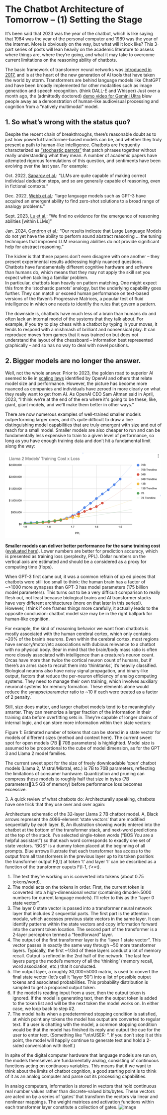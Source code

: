# The Chatbot Architecture of Tomorrow – (1) Setting the Stage

It’s been said that 2023 was the year of the chatbot, which is like saying that 1984 was the year of the personal computer and 1989 was the year of the internet.  More is obviously on the way, but what will it look like?  This 3-part series of posts will lean heavily on the academic literature to assess where things are, where they’re going, and what it may take to overcome current limitations on the reasoning ability of chatbots.

The basic framework of transformer neural networks was <a href = "https://arxiv.org/abs/1706.03762" target = "_blank" rel = "noreferrer noopener">introduced in 2017</a>, and is at the heart of the new generation of AI tools that have taken the world by storm.  Transformers are behind language models like ChatGPT and have been broadly implemented for other modalities such as image generation and speech recognition. (think DALL-E and Whisper)  Just over a month ago, the (admittedly doctored) <a href = "https://www.youtube.com/watch?v=UIZAiXYceBI&t=5s" target = "_blank" rel = "noreferrer noopener">demo video for Gemini Ultra</a> blew people away as a demonstration of human-like audiovisual processing and cognition from a “natively multimodal” model.

## 1\. So what’s wrong with the status quo?

Despite the recent chain of breakthroughs, there’s reasonable doubt as to just how powerful transformer-based models can be, and whether they truly present a path to human-like intelligence.  Chatbots are frequently characterized as <a href = "https://commons.wikimedia.org/wiki/File:On_the_Dangers_of_Stochastic_Parrots_Can_Language_Models_Be_Too_Big.pdf" target = "_blank" rel = "noreferrer noopener">“stochastic parrots”</a> that patch phrases together without really understanding what they mean.  A number of academic papers have attempted rigorous formulations of this question, and sentiments have been evolving over the last year.  For example:

Oct. 2022, <a href = "https://arxiv.org/abs/2210.01240" target = "_blank" rel = "noreferrer noopener">Saparov et al.</a>: “LLMs are quite capable of making correct individual deduction steps, and so are generally capable of reasoning, even in fictional contexts.” 

Dec. 2022, <a href = "https://arxiv.org/abs/2212.09196" target = "_blank" rel = "noreferrer noopener">Webb et al.</a>: “large language models such as GPT-3 have acquired an emergent ability to find zero-shot solutions to a broad range of analogy problems.” 

Sept. 2023, <a href = "https://arxiv.org/abs/2309.01809" target = "_blank" rel = "noreferrer noopener">Lu et al.</a>: “We find no evidence for the emergence of reasoning abilities \[within LLMs]” 

Jan. 2024, <a href = "https://arxiv.org/abs/2305.19555" target = "_blank" rel = "noreferrer noopener">Gendron et al.</a>: “Our results indicate that Large Language Models do not yet have the ability to perform sound abstract reasoning … the tuning techniques that improved LLM reasoning abilities do not provide significant help for abstract reasoning.” 

The kicker is that these papers don’t even disagree with one another – they present experimental results addressing highly nuanced questions.  Chatbots have fundamentally different cognitive hardware and software than humans do, which means that they may not apply the skill set you expect when tackling a familiar problem.  
In particular, chatbots lean heavily on pattern matching.  One might expect this from the ‘stochastic parrots’ analogy, but the underlying capability goes further.  They can match or exceed human performance on text-based versions of the Raven’s Progressive Matrices, a popular test of fluid intelligence in which one needs to identify the rules that govern a pattern.  

The downside is, chatbots have much less of a brain than humans do and often lack an internal model of the systems that they talk about.  For example, if you try to play chess with a chatbot by typing in your moves, it tends to respond with a mishmash of brilliant and nonsensical play.  It can reproduce moves from games that it was trained on but does not understand the layout of the chessboard – information best represented graphically – and so has no way to deal with novel positions.

## 2\. Bigger models are no longer the answer.

Well, not the whole answer.  Prior to 2023, the golden road to superior AI seemed to lie in <a href = "https://arxiv.org/abs/2001.08361" target = "_blank" rel = "noreferrer noopener">scaling laws</a> identified by OpenAI and others that relate model size and performance.  However, the picture has become more nuanced as companies and individuals have zeroed in more clearly on what they really want to get from AI.  As OpenAI CEO Sam Altman said in April, 2023, “I think we're at the end of the era where it's going to be these, like, giant, giant models, and we'll make them better in other ways.”

There are now numerous examples of well-trained smaller models outperforming larger ones, and it’s quite difficult to draw a line distinguishing model capabilities that are truly emergent with size and out of reach for a small model.  Smaller models are also cheaper to run and can be fundamentally less expensive to train to a given level of performance, so long as you have enough training data and don’t hit a fundamental limit along the way:

<img src="/docs/assets/img/FOT/Training_dollar_cost.png" target = "_blank" rel = "noreferrer noopener" alt = "" width="500"/>

**Smaller models can deliver better performance for the same training cost** (<a href = "https://www.reddit.com/r/LocalLLaMA/comments/154cnvf/llama_2_scaling_laws/" target = "_blank" rel = "noreferrer noopener">evaluated here</a>).  Lower numbers are better for prediction accuracy, which is presented as training loss (perplexity, PPL).  Dollar numbers on the vertical axis are estimated and should be a considered as a proxy for computing time (flops).

When GPT-3 first came out, it was a common refrain of op ed pieces that chatbots were still too small to think: the human brain has a factor of ~>1000 more synapses than GPT-3 has model parameters (175 billion model parameters).  This turns out to be a very difficult comparison to really flesh out, not least because biological brains and AI transformer stacks have very different architectures (more on that later in this series!).  However, I think if one frames things more carefully, it actually leads to the opposite conclusion: chatbot model size may be in the right ballpark for human-like cognition.

For example, the kind of reasoning behavior we want from chatbots is mostly associated with the human cerebral cortex, which only contains ~20% of the brain’s neurons.  Even within the cerebral cortex, most regions have sensory/motor/etc associations with dubious relevance to a chatbot with no physical body.  Bear in mind that the brain/body mass ratio is often more closely associated with intelligence than a creature’s neuron count.  Orcas have more than twice the cortical neuron count of humans, but if there’s an arms race to recruit them into ‘thinktanks’, it’s heavily classified.  Biological neurons also have noisy signal propagation, and binary-like output, factors that reduce the per-neuron efficiency of analog computing systems.  They need to manage their own training, which involves auxiliary neuronal systems for memory formation.  These elements alone would reduce the synapse/parameter ratio to ~10 if each were treated as a factor of 2 penalty.

Still, size does matter, and larger chatbot models tend to be meaningfully smarter.  They can memorize a larger fraction of the information in their training data before overfitting sets in.  They’re capable of longer chains of internal logic, and can store more information within their state vectors:

 

Figure 1: Estimated number of tokens that can be stored in a state vector for models of different sizes (method and context here).  The current sweet spot for open models (7B  70B parameters) is highlighted.  Model size is assumed to be proportional to the cube of model dimension, as for the GPT 3 and Llama 2 model families.

The current sweet spot for the size of freely downloadable ‘open’ chatbot models (Llama 2, Mistral/Mixtral, etc.) is 7B to 70B parameters, reflecting the limitations of consumer hardware.  Quantization and pruning can compress these models to roughly half that size in bytes (7B parameters3.5 GB of memory) before performance loss becomes excessive.  

3\. A quick review of what chatbots do: Architecturally speaking, chatbots have one trick that they use over and over again:

 
Architecture schematic of the 32-layer Llama 2 7B chatbot model.  A, Black arrows represent the 4096-element ‘state vectors’ that are modified sequentially by each layer.  B, An illustration showing words entered into the chatbot at the bottom of the transformer stack, and next-word predictions at the top of the stack.  I’ve selected single-token words (“BOS You are a helpful assistant”) so that each word corresponds to exactly one set of state vectors.  “BOS” is a dummy token placed at the beginning of all prompts.  Blue arrows illustrate that each transformer has access to the output from all transformers in the previous layer up to its token position: the transformer output F(l,t) at token ‘t’ and layer ‘l’ can be described as a function of the transformer ouputs F(l-1, t’<=t).

1.	The text they’re working on is converted into tokens (about 0.75 tokens/word). 
2.	The model acts on the tokens in order.  First, the current token is converted into a high-dimensional vector (containing dmodel~5000 numbers for current language models).  I’ll refer to this as the “layer 0 state vector”.
3.	The layer 0 state vector is passed into a transformer neural network layer that includes 2 sequential parts.  The first part is the attention module, which accesses previous state vectors in the same layer.  It can identify patterns within the state vectors and copy information forward into the current token location.  The second part of the transformer is a 2-layer perceptron termed a “feedforward” layer.
4.	The output of the first transformer layer is the “layer 1 state vector”.  This vector passes in exactly the same way through ~50 more transformer layers.  Typically, the first ~1/3rd of these layers conduct a lot of memory recall.  Output is refined in the 2nd half of the network.  The last few layers purge the model’s memory of all the ‘thinking’ (memory recall, word association, etc.) that it conducted.
5.	The output layer, a roughly 30,000×5000 matrix, is used to convert the final state vector (let’s call it “layer 50”) into a list of possible output tokens and associated probabilities.  This probability distribution is sampled to get a proposed output token.
6.	If the model is reading input from a user, then the output token is ignored.  If the model is generating text, then the output token is added to the token list and will be the next token the model works on.  In either case, we loop back to step #2.
7.	The model halts when a predetermined stopping condition is satisfied, at which point any tokens the model has output are converted to regular text.  If a user is chatting with the model, a common stopping condition would be that the model has finished its reply and output the cue for the user to enter text.  (Something like “\n\nUSER: ”. If you don’t stop it at this point, the model will happily continue to generate text and hold a 2-sided conversation with itself.)

In spite of the digital computer hardware that language models are run on, the models themselves are fundamentally analog, consisting of continuous functions acting on continuous variables.  This means that if we want to think about the limits of chatbot cognition, a good starting point is to think of it as an analog computer and parse out its processing capabilities.

In analog computers, information is stored in vectors that hold continuous real number values rather than discrete-valued bits/bytes.  These vectors are acted on by a series of ‘gates’ that transform the vectors via linear and nonlinear mappings.  The weight matrices and activation functions within each transformer layer constitute a collection of gates.
![image](https://github.com/landrewwray/landrewwray.github.io/assets/106675303/50bd4417-1f54-4f47-bfa8-7afdfcf5890e)
